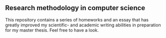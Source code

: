 ## Research methodology in computer science

This repository contains a series of homeworks and an essay that has greatly improved my scientific- and academic writing abilities in preparation for my master thesis.
Feel free to have a look.
